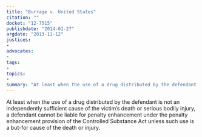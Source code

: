 ```yaml
---
title: "Burrage v. United States"
citation: ""
docket: "12-7515"
publishdate: "2014-01-27"
argdate: "2013-11-12"
justices:
- 
advocates:
- 
tags:
- 
topics:
- 
summary: "At least when the use of a drug distributed by the defendant is not an independently sufficient cause of the victim’s death or serious bodily injury, a defendant cannot be liable for penalty enhancement under the penalty enhancement provision of the Controlled Substance Act unless such use is a but-for cause of the death or injury."
---
```

At least when the use of a drug distributed by the defendant is not an independently sufficient cause of the victim’s death or serious bodily injury, a defendant cannot be liable for penalty enhancement under the penalty enhancement provision of the Controlled Substance Act unless such use is a but-for cause of the death or injury.

